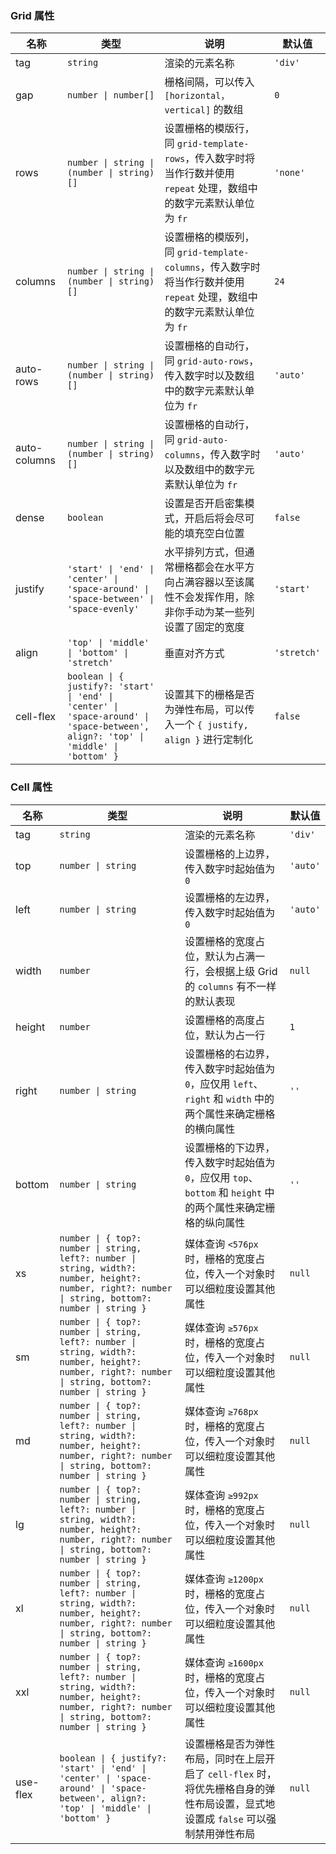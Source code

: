 ### Grid 属性

| 名称         | 类型                      | 说明                                                                                                                                                                                           | 默认值    |
| ------------ | ------------------------- | ---------------------------------------------------------------------------------------------------------------------------------------------------------------------------------------------- | --------- |
| tag          | `string`                    | 渲染的元素名称                                                                                                                                                                                 | `'div'`     |
| gap          | `number \| number[]`           | 栅格间隔，可以传入 `[horizontal，vertical]` 的数组                                                                                                                                             | `0`         |
| rows         | `number \| string \| (number \| string)[]` | 设置栅格的模版行，同 `grid-template-rows`，传入数字时将当作行数并使用 `repeat` 处理，数组中的数字元素默认单位为 `fr`                                                                           | `'none'`    |
| columns      | `number \| string \| (number \| string)[]` | 设置栅格的模版列，同 `grid-template-columns`，传入数字时将当作行数并使用 `repeat` 处理，数组中的数字元素默认单位为 `fr`                                                                        | `24`        |
| auto-rows    | `number \| string \| (number \| string)[]` | 设置栅格的自动行，同 `grid-auto-rows`，传入数字时以及数组中的数字元素默认单位为 `fr`                                                                                                           | `'auto'`    |
| auto-columns | `number \| string \| (number \| string)[]` | 设置栅格的自动行，同 `grid-auto-columns`，传入数字时以及数组中的数字元素默认单位为 `fr`                                                                                                        | `'auto'`    |
| dense        | `boolean`                   | 设置是否开启密集模式，开启后将会尽可能的填充空白位置                                                                                                                                           | `false`     |
| justify      | `'start' \| 'end' \| 'center' \| 'space-around' \| 'space-between' \| 'space-evenly'`                    | 水平排列方式，但通常栅格都会在水平方向占满容器以至该属性不会发挥作用，除非你手动为某一些列设置了固定的宽度 | `'start'`   |
| align        | `'top' \| 'middle' \| 'bottom' \| 'stretch'`                    | 垂直对齐方式                                                                                                                                    | `'stretch'` |
| cell-flex    | `boolean \| { justify?: 'start' \| 'end' \| 'center' \| 'space-around' \| 'space-between', align?: 'top' \| 'middle' \| 'bottom' }`         | 设置其下的栅格是否为弹性布局，可以传入一个 `{ justify, align }` 进行定制化                                                                                                                     | `false`     |

### Cell 属性

| 名称     | 类型              | 说明                                                                                                                             | 默认值 |
| -------- | ----------------- | -------------------------------------------------------------------------------------------------------------------------------- | ------ |
| tag      | `string`            | 渲染的元素名称                                                                                                                   | `'div'`  |
| top      | `number \| string`  | 设置栅格的上边界，传入数字时起始值为 `0`                                                                                           | `'auto'` |
| left     | `number \| string`  | 设置栅格的左边界，传入数字时起始值为 `0`                                                                                           | `'auto'` |
| width    | `number`            | 设置栅格的宽度占位，默认为占满一行，会根据上级 Grid 的 `columns` 有不一样的默认表现                                              | `null`   |
| height   | `number`            | 设置栅格的高度占位，默认为占一行                                                                                                 | `1`      |
| right    | `number \| string`  | 设置栅格的右边界，传入数字时起始值为 `0`，应仅用 `left`、`right` 和 `width` 中的两个属性来确定栅格的横向属性                       | `''`     |
| bottom   | `number \| string`  | 设置栅格的下边界，传入数字时起始值为 `0`，应仅用 `top`、`bottom` 和 `height` 中的两个属性来确定栅格的纵向属性                      | `''`     |
| xs       | `number \| { top?: number \| string, left?: number \| string, width?: number, height?: number, right?: number \| string, bottom?: number \| string }`  | 媒体查询 `<576px` 时，栅格的宽度占位，传入一个对象时可以细粒度设置其他属性                                                       | `null`   |
| sm       | `number \| { top?: number \| string, left?: number \| string, width?: number, height?: number, right?: number \| string, bottom?: number \| string }`  | 媒体查询 `≥576px` 时，栅格的宽度占位，传入一个对象时可以细粒度设置其他属性                                                       | `null`   |
| md       | `number \| { top?: number \| string, left?: number \| string, width?: number, height?: number, right?: number \| string, bottom?: number \| string }`  | 媒体查询 `≥768px` 时，栅格的宽度占位，传入一个对象时可以细粒度设置其他属性                                                       | `null`   |
| lg       | `number \| { top?: number \| string, left?: number \| string, width?: number, height?: number, right?: number \| string, bottom?: number \| string }`  | 媒体查询 `≥992px` 时，栅格的宽度占位，传入一个对象时可以细粒度设置其他属性                                                       | `null`   |
| xl       | `number \| { top?: number \| string, left?: number \| string, width?: number, height?: number, right?: number \| string, bottom?: number \| string }`  | 媒体查询 `≥1200px` 时，栅格的宽度占位，传入一个对象时可以细粒度设置其他属性                                                      | `null`   |
| xxl      | `number \| { top?: number \| string, left?: number \| string, width?: number, height?: number, right?: number \| string, bottom?: number \| string }`  | 媒体查询 `≥1600px` 时，栅格的宽度占位，传入一个对象时可以细粒度设置其他属性                                                      | `null`   |
| use-flex | `boolean \| { justify?: 'start' \| 'end' \| 'center' \| 'space-around' \| 'space-between', align?: 'top' \| 'middle' \| 'bottom' }` | 设置栅格是否为弹性布局，同时在上层开启了 `cell-flex` 时，将优先栅格自身的弹性布局设置，显式地设置成 ``false`` 可以强制禁用弹性布局 | `null`   |
